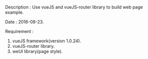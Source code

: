 Description : Use vueJS and vueJS-router library to build web page example.

Date : 2016-08-23.

Requirement :
  1. vueJS framework(version 1.0.24).
  2. vueJS-router library.
  3. weUI library(page style).
